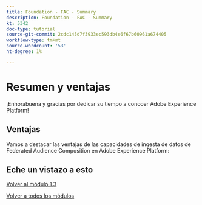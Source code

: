 ```yaml
---
title: Foundation - FAC - Summary
description: Foundation - FAC - Summary
kt: 5342
doc-type: tutorial
source-git-commit: 2cdc145d7f3933ec593db4e6f67b60961a674405
workflow-type: tm+mt
source-wordcount: '53'
ht-degree: 1%

---
```


# Resumen y ventajas

¡Enhorabuena y gracias por dedicar su tiempo a conocer Adobe Experience Platform!

## Ventajas

Vamos a destacar las ventajas de las capacidades de ingesta de datos de Federated Audience Composition en Adobe Experience Platform:



## Eche un vistazo a esto


[Volver al módulo 1.3](./fac.md)

[Volver a todos los módulos](../../../overview.md)
